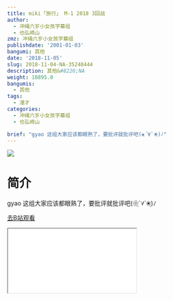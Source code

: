 ```yaml
---
title: miki「旅行」 M-1 2018 3回战
author:
  - 冲绳六岁小女孩字幕组
  - 也弘崎山
zmz: 冲绳六岁小女孩字幕组
publishdate: '2001-01-03'
bangumi: 其他
date: '2018-11-05'
slug: 2018-11-04-NA-35248444
description: 其他&#8226;NA
weight: 18895.0
bangumis:
  - 其他
tags:
  - 漫才
categories:
  - 冲绳六岁小女孩字幕组
  - 也弘崎山

brief: "gyao 这组大家应该都眼熟了，要批评就批评吧(❀ฺ´∀`❀ฺ)ﾉ"
---
```

![](https://i.imgur.com/O40zBHS.jpg)
# 简介  
gyao
这组大家应该都眼熟了，要批评就批评吧(❀ฺ´∀`❀ฺ)ﾉ  

[去B站观看](https://www.bilibili.com/video/av35248444/)
<div class ="resp-container"><iframe class="testiframe" src="//player.bilibili.com/player.html?aid=35248444"", scrolling="no", allowfullscreen="true" > </iframe></div> 
